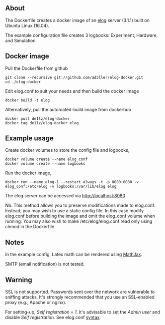 ## About
The Dockerfile creates a docker image of an [elog](https://midas.psi.ch/elog/) server (3.1.1) built on Ubuntu Linux (16.04).  

The example configuration file creates 3 logbooks: Experiment, Hardware, and Simulation.

## Docker image
Pull the Dockerfile from github
```
git clone --recursive git://github.com/ad3ller/elog-docker.git
cd ./elog-docker
```

Edit elog.conf to suit your needs and then build the docker image
```
docker build -t elog .
```

Alternatively, pull the automated-build image from dockerhub
```
docker pull de1lz/elog-docker
docker tag de1lz/elog-docker elog
```

## Example usage
Create docker volumes to store the config file and logbooks,
```
docker volume create --name elog_conf
docker volume create --name logbooks
```

Run the docker image,
```
docker run --name elog-1 --restart always -t -p 8080:8080 -v elog_conf:/etc/elog -v logbooks:/var/lib/elog elog
```

The elog server can be accessed via [http://localhost:8080](http://localhost:8080)

Nb.  This method allows you to preserve modifications made to elog.conf.  Instead, you may wish to use a static config file.  In this case modify elog.conf before building the image and omit the elog_conf volume when running.  You may also wish to make /etc/elog/elog.conf read only using chmod in the Dockerfile.

## Notes
In the example config, Latex math can be rendered using [MathJax](https://www.mathjax.org/).

SMTP (email notification) is not tested.

## Warning
SSL is not supported. Passwords sent over the network are vulnerable to sniffing attacks. It's strongly recommended that you use an SSL-enabled proxy (e.g., Apache or nginx). 

For setting-up, *Self registration = 1*.  It's advisable to set the *Admin user* and disable *Self registration*.  See elog.conf [syntax](https://midas.psi.ch/elog/config.html).
